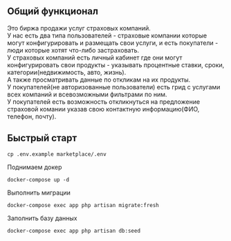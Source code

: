 
## Общий функционал
Это биржа продажи услуг страховых компаний.  
У нас есть два типа пользователей - страховые компании которые могут конфигурировать и размещать свои услуги, и есть покупатели - люди которые хотят что-либо застраховать.  
У страховых компаний есть личный кабинет где они могут конфигурировать свои продукты - указывать процентные ставки, сроки, категории(недвижимость, авто, жизнь).  
А также просматривать данные по откликам на их продукты.  
У покупателей(не авторизованные пользователи) есть грид с услугами всех компаний и всевозможными фильтрами по ним.  
У покупателей есть возможность откликнуться на предложение страховой комании указав свою контактную информацию(ФИО, телефон, почту).

## Быстрый старт  

```shell
cp .env.example marketplace/.env
```  

Поднимаем докер
```shell
docker-compose up -d
```  

Выполнить миграции
```shell
docker-compose exec app php artisan migrate:fresh
```  

Заполнить базу данных
```shell
docker-compose exec app php artisan db:seed
```
